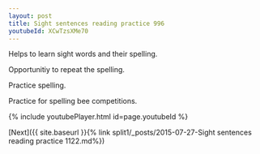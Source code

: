 ```yaml
---
layout: post
title: Sight sentences reading practice 996
youtubeId: XCwTzsXMe70
---
```

 
 
Helps to learn sight words and their spelling.

Opportunitiy to repeat the spelling. 

Practice spelling. 
 
Practice for spelling bee competitions. 
 
{% include youtubePlayer.html id=page.youtubeId %}
 
 

[Next]({{ site.baseurl }}{% link  split1/_posts/2015-07-27-Sight sentences reading practice 1122.md%})
 
